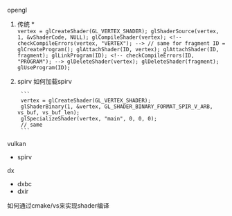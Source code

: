 opengl
1. 传统
    *   
        ```
        vertex = glCreateShader(GL_VERTEX_SHADER);
        glShaderSource(vertex, 1, &vShaderCode, NULL);
        glCompileShader(vertex);
        <!-- checkCompileErrors(vertex, "VERTEX"); -->
        // same for fragment
        ID = glCreateProgram();
        glAttachShader(ID, vertex);
        glAttachShader(ID, fragment);
        glLinkProgram(ID);
        <!-- checkCompileErrors(ID, "PROGRAM"); -->
        glDeleteShader(vertex);
        glDeleteShader(fragment);
        glUseProgram(ID); 
        ```
2. spirv
    如何加载spirv

        ```
        vertex = glCreateShader(GL_VERTEX_SHADER);
        glShaderBinary(1, &vertex, GL_SHADER_BINARY_FORMAT_SPIR_V_ARB, vs_buf, vs_buf_len);
        glSpecializeShader(vertex, "main", 0, 0, 0);
        // same
        ```
vulkan
* spirv

dx
* dxbc
* dxir

如何通过cmake/vs来实现shader编译